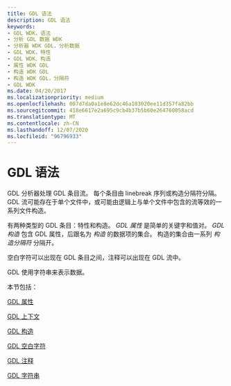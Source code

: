 ```yaml
---
title: GDL 语法
description: GDL 语法
keywords:
- GDL WDK，语法
- 分析 GDL 数据 WDK
- 分析器 WDK GDL，分析数据
- GDL WDK，特性
- GDL WDK、构造
- 属性 WDK GDL
- 构造 WDK GDL
- 构造 WDK GDL，分隔符
- GDL WDK
ms.date: 04/20/2017
ms.localizationpriority: medium
ms.openlocfilehash: 007d7da0a1e8e62dc46a103020ee11d357fa82bb
ms.sourcegitcommit: 418e6617e2a695c9cb4b37b5b60e264760858acd
ms.translationtype: MT
ms.contentlocale: zh-CN
ms.lasthandoff: 12/07/2020
ms.locfileid: "96796933"
---
```

# <a name="gdl-syntax"></a>GDL 语法


GDL 分析器处理 GDL 条目流。 每个条目由 linebreak 序列或构造分隔符分隔。 GDL 流可能存在于单个文件中，或可能由逻辑上与单个文件中包含的流等效的一系列文件构造。

有两种类型的 GDL 条目：特性和构造。 *GDL 属性* 是简单的关键字和值对。 *GDL 构造* 包含 GDL 属性，后跟名为 *构造* 的数据项的集合。 构造的集合由一系列 *构造分隔符* 分隔开。

空白字符可以出现在 GDL 条目之间，注释可以出现在 GDL 流中。

GDL 使用字符串来表示数据。

本节包括：

[GDL 属性](gdl-attributes.md)

[GDL 上下文](gdl-contexts.md)

[GDL 构造](gdl-constructs.md)

[GDL 空白字符](gdl-whitespace-characters.md)

[GDL 注释](gdl-comments.md)

[GDL 字符串](gdl-strings.md)

 

 




